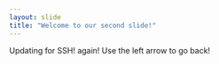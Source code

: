 ```yaml
---
layout: slide
title: "Welcome to our second slide!"
---
```

Updating for SSH! again!
Use the left arrow to go back!
